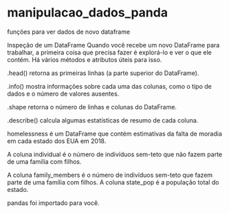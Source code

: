 # manipulacao_dados_panda
funções para ver dados de novo dataframe

Inspeção de um DataFrame
Quando você recebe um novo DataFrame para trabalhar, a primeira coisa que precisa fazer é explorá-lo e ver o que ele contém. Há vários métodos e atributos úteis para isso.

.head() retorna as primeiras linhas (a parte superior do DataFrame).

.info() mostra informações sobre cada uma das colunas, como o tipo de dados e o número de valores ausentes.

.shape retorna o número de linhas e colunas do DataFrame.

.describe() calcula algumas estatísticas de resumo de cada coluna.

homelessness é um DataFrame que contém estimativas da falta de moradia em cada estado dos EUA em 2018.

A coluna individual é o número de indivíduos sem-teto que não fazem parte de uma família com filhos. 

A coluna family_members é o número de indivíduos sem-teto que fazem parte de uma família com filhos. A coluna state_pop é a população total do estado.

pandas foi importado para você.
